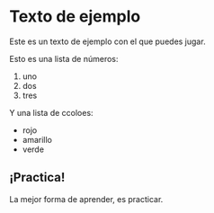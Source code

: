 # Texto de ejemplo

Este es un texto de ejemplo con el que puedes jugar.

Esto es una lista de números:

1. uno
2. dos
3. tres

Y una lista de ccoloes:

- rojo
- amarillo
- verde

## ¡Practica!

La mejor forma de aprender, es practicar.